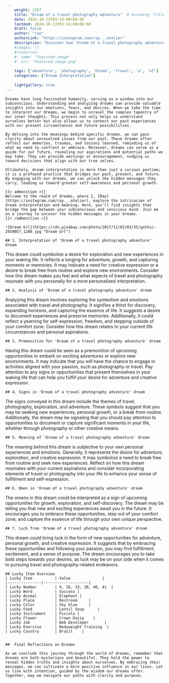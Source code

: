 ```yaml
---
    weight: 1267
    title: "Dream of a travel photography adventure"  # Assuming 'title' column exists
    date: 2024-10-13T03:14:00+08:00
    lastmod: 2024-10-13T03:14:00+08:00
    draft: false
    author: "ray"
    authorLink: "https://instagram.com/ray._.atelier"
    description: "Discover how 'Dream of a travel photography adventure' can interpret your future and uncover its significant meanings in your life."
    #images: []
    #resources:
    #- name: "featured-image"
    #  src: "featured-image.png"
    
    tags: ['adventure', 'photography', 'Dream', 'travel', 'a', 'of']
    categories: ["Dream Interpretation"]
    
    lightgallery: true
---
```

    
    Dreams have long fascinated humanity, serving as a window into our subconscious. Understanding and analyzing dreams can provide valuable insights into our emotions, fears, and desires. When we take the time to interpret our dreams, we begin to unravel the complex tapestry of our inner thoughts. This process not only helps us understand ourselves better but also allows us to connect our past experiences with our present circumstances and future possibilities.
    
    By delving into the meanings behind specific dreams, we can gain clarity about unresolved issues from our past. These dreams often reflect our memories, traumas, and lessons learned, reminding us of what we need to confront or embrace. Moreover, dreams can serve as a guide for our future, revealing our aspirations and potential paths we may take. They can provide warnings or encouragement, nudging us toward decisions that align with our true selves.
    
    Ultimately, dream interpretation is more than just a curious pastime; it is a profound practice that bridges our past, present, and future. By engaging with our dreams, we can unlock the hidden messages they carry, leading us toward greater self-awareness and personal growth.
    
    {{< admonition >}}
    Welcome to the realm of dreams, where I, [Ray](https://instagram.com/ray._.atelier), explore the intricacies of dream interpretation and meaning. Here, you’ll find insights that bridge the gap between your subconscious and conscious mind. Join me on a journey to uncover the hidden messages in your dreams.
    {{< /admonition >}}
    
    ![Dream Grl](https://cdn.pixabay.com/photo/2017/11/02/03/35/gothic-2910057_1280.jpg "Dream Grl")
    
    ## 1. Interpretation of 'Dream of a travel photography adventure' dream
    
This dream could symbolize a desire for exploration and new experiences in your waking life. It reflects a longing for adventure, growth, and capturing moments or memories. It may indicate a need for creative expression or a desire to break free from routine and explore new environments. Consider how this dream makes you feel and what aspects of travel and photography resonate with you personally for a more personalized interpretation.
    
    ## 2. Analysis of 'Dream of a travel photography adventure' dream
    
Analyzing this dream involves exploring the symbolism and emotions associated with travel and photography. It signifies a thirst for discovery, expanding horizons, and capturing the essence of life. It suggests a desire to document experiences and preserve memories. Additionally, it could reflect a yearning for self-expression, freedom, and stepping outside of your comfort zone. Consider how this dream relates to your current life circumstances and personal aspirations.
    
    ## 3. Premonition for 'Dream of a travel photography adventure' dream
    
Having this dream could be seen as a premonition of upcoming opportunities to embark on exciting adventures or explore new environments. It may indicate that you will have the chance to engage in activities aligned with your passion, such as photography or travel. Pay attention to any signs or opportunities that present themselves in your waking life that can help you fulfill your desire for adventure and creative expression.
    
    ## 4. Signs in 'Dream of a travel photography adventure' dream
    
The signs conveyed in this dream include the themes of travel, photography, exploration, and adventure. These symbols suggest that you may be seeking new experiences, personal growth, or a break from routine. Additionally, the dream may be signaling that you should pay attention to opportunities to document or capture significant moments in your life, whether through photography or other creative means.
    
    ## 5. Meaning of 'Dream of a travel photography adventure' dream
    
The meaning behind this dream is subjective to your own personal experiences and emotions. Generally, it represents the desire for adventure, exploration, and creative expression. It may symbolize a need to break free from routine and seek new experiences. Reflect on how this dream resonates with your current aspirations and consider incorporating elements of travel or photography into your life to enhance your sense of fulfillment and self-expression.
    
    ## 6. Omen in 'Dream of a travel photography adventure' dream
    
The omens in this dream could be interpreted as a sign of upcoming opportunities for growth, exploration, and self-discovery. The dream may be telling you that new and exciting experiences await you in the future. It encourages you to embrace these opportunities, step out of your comfort zone, and capture the essence of life through your own unique perspective.
    
    ## 7. Luck from 'Dream of a travel photography adventure' dream
    
This dream could bring luck in the form of new opportunities for adventure, personal growth, and creative expression. It suggests that by embracing these opportunities and following your passion, you may find fulfillment, excitement, and a sense of purpose. The dream encourages you to take bold steps towards your desires, as luck may be on your side when it comes to pursuing travel and photography-related endeavors.
    
    ## Lucky Item Overview
    | Lucky Item          | Value              |
    |---------------|--------------------|
    | Lucky Number        | 9, 26, 33, 38, 40, 41  |
    | Lucky Word          | Success |
    | Lucky Animal        | Elephant |
    | Lucky Place         | Restroom     |
    | Lucky Color         | Sky blue     |
    | Lucky Food          | Lentil Soup      |
    | Lucky Instrument    | Piccolo |
    | Lucky Flower        | Crown Daisy    |
    | Lucky Job           | Web Developer       |
    | Lucky Exercise      | Bodyweight Training  |
    | Lucky Country       | Brazil    |
    
    
    ##  Final Reflections on Dreams
    
    As we conclude this journey through the world of dreams, remember that dreams are both mysterious and beautiful. They hold the power to reveal hidden truths and insights about ourselves. By embracing their messages, we can cultivate a more positive influence in our lives. Let us live with intention, guided by the wisdom our dreams offer. Together, may we navigate our paths with clarity and purpose.
    